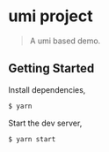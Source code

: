 # umi project

> A umi based demo.

## Getting Started

Install dependencies,

```bash
$ yarn
```

Start the dev server,

```bash
$ yarn start
```
